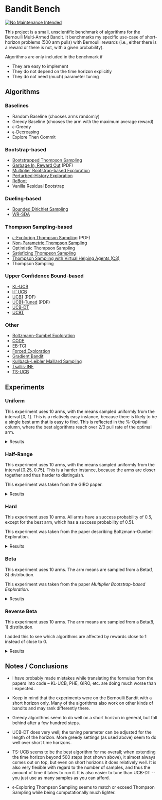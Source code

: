 # Bandit Bench

[![No Maintenance Intended](http://unmaintained.tech/badge.svg)](http://unmaintained.tech/)

This project is a small, unscientific benchmark of algorithms for the Bernoulli
Multi-Armed Bandit. It benchmarks my specific use-case of short-horizon problems
(500 arm pulls) with Bernoulli rewards (i.e., either there is a reward or there
is not, with a given probability).

Algorithms are only included in the benchmark if

- They are easy to implement
- They do not depend on the time horizon explicitly
- They do not need (much) parameter tuning

## Algorithms

### Baselines

- Random Baseline (chooses arms randomly)
- Greedy Baseline (chooses the arm with the maximum average reward)
- ϵ-Greedy
- ϵ-Decreasing
- Explore Then Commit

### Bootstrap-based

- [Bootstrapped Thompson Sampling](https://arxiv.org/abs/1410.4009)
- [Garbage In, Reward Out](http://proceedings.mlr.press/v97/kveton19a/kveton19a.pdf) (PDF)
- [Multiplier Bootstrap-based Exploration](https://arxiv.org/abs/2302.01543)
- [Perturbed-History Exploration](https://arxiv.org/abs/1902.10089)
- [ReBoot](https://arxiv.org/abs/2002.08436)
- Vanilla Residual Bootstrap

### Dueling-based

- [Bounded Dirichlet Sampling](https://arxiv.org/abs/2111.09724)
- [WR-SDA](https://arxiv.org/abs/2010.14323)

### Thompson Sampling-based

- [ϵ-Exploring Thompson Sampling](https://proceedings.mlr.press/v202/jin23b/jin23b.pdf) (PDF)
- [Non-Parametric Thompson Sampling](https://proceedings.mlr.press/v117/riou20a.html)
- Optimistic Thompson Sampling
- [Satisficing Thompson Sampling](https://arxiv.org/abs/1704.09028)
- [Thompson Sampling with Virtual Helping Agents (C3)](https://arxiv.org/abs/2209.08197)
- Thompson Sampling

### Upper Confidence Bound-based

- [KL-UCB](https://arxiv.org/abs/1102.2490)
- [lil' UCB](https://arxiv.org/abs/1312.7308)
- [UCB1](https://homes.di.unimi.it/~cesabian/Pubblicazioni/ml-02.pdf) (PDF)
- [UCB1-Tuned](https://homes.di.unimi.it/~cesabian/Pubblicazioni/ml-02.pdf) (PDF)
- [UCB-DT](https://arxiv.org/abs/2110.02690)
- [UCBT](https://arxiv.org/abs/2102.05263)

### Other

- [Boltzmann-Gumbel Exploration](https://arxiv.org/abs/1705.10257)
- [CODE](https://arxiv.org/abs/2310.14751)
- [EB-TCI](https://arxiv.org/abs/2206.05979)
- [Forced Exploration](https://arxiv.org/abs/2312.07285)
- [Gradient Bandit](https://arxiv.org/abs/2402.17235)
- [Kullback-Leibler Maillard Sampling](https://arxiv.org/abs/2304.14989)
- [Tsallis-INF](https://arxiv.org/abs/1807.07623)
- [TS-UCB](https://arxiv.org/abs/2006.06372)

## Experiments

### Uniform

This experiment uses 10 arms, with the means sampled uniformly from the interval
[0, 1]. This is a relatively easy instance, because there is likely to be a
single best arm that is easy to find. This is reflected in the %-Optimal column,
where the best algorithms reach over 2/3 pull rate of the optimal arm.

<details>
<summary>Results</summary>

<!-- `> cat uniform.md` -->
<!-- BEGIN mdsh -->
| Algorithm                                                   | %-Optimal | Regret (Mean) | Regret (Median Absolute Deviation) |  Time  |
| ----------------------------------------------------------- | --------: | ------------: | ---------------------------------: | :----: |
| Bootstrapped Thompson Sampling (J=500)                      |     81.55 |       12.3112 |                             1.6871 | 4.25s  |
| Bootstrapped Thompson Sampling (J=1000)                     |     81.44 |       12.6758 |                             1.7121 | 8.28s  |
| TS-UCB (100 samples)                                        |     72.43 |       17.3936 |                             3.2966 | 72.11s |
| TS-UCB (10 samples)                                         |     72.82 |       17.8945 |                             3.6052 | 7.82s  |
| UCB-DT (γ=1.00)                                             |     70.73 |       18.2706 |                             2.5295 | 2.40s  |
| UCB-DT (γ=0.90)                                             |     73.02 |       18.3178 |                             2.4600 | 2.58s  |
| UCB-DT (γ=0.95)                                             |     72.98 |       18.3323 |                             2.4505 | 2.50s  |
| UCB-DT (γ=0.75)                                             |     72.98 |       18.3605 |                             2.4852 | 2.45s  |
| CODE (δ=0.990)                                              |     68.91 |       18.9329 |                             2.9569 | 1.34s  |
| Greedy                                                      |     67.48 |       19.7483 |                             2.4973 | 0.07s  |
| TS-UCB (1 samples)                                          |     72.33 |       19.9778 |                             5.3765 | 0.92s  |
| ϵ-Decreasing (ϵ=0.990)                                      |     66.35 |       20.7765 |                             2.7735 | 0.14s  |
| Thompson Sampling with Virtual Helping Agents (Combiner C3) |     63.36 |       21.1298 |                             6.2710 | 24.55s |
| ϵ-Greedy (ϵ=0.010)                                          |     66.18 |       21.1769 |                             2.8588 | 0.09s  |
| ϵ-Decreasing (ϵ=0.900)                                      |     66.48 |       21.2824 |                             2.8492 | 0.15s  |
| ϵ-Greedy (ϵ=0.020)                                          |     65.99 |       22.7752 |                             3.1672 | 0.11s  |
| ϵ-Decreasing (ϵ=0.700)                                      |     66.55 |       23.6847 |                             3.3687 | 0.16s  |
| WR-SDA                                                      |     67.66 |       23.8199 |                             5.0460 | 1.56s  |
| Optimistic Thompson Sampling                                |     69.69 |       25.4924 |                             7.1978 | 0.89s  |
| ϵ-Greedy (ϵ=0.050)                                          |     65.45 |       27.3929 |                             4.0210 | 0.12s  |
| ϵ-Exploring Thompson Sampling                               |     64.31 |       27.5471 |                             8.9868 | 0.13s  |
| UCBT                                                        |     65.40 |       28.7984 |                             4.0759 | 0.10s  |
| Thompson Sampling                                           |     67.00 |       28.9445 |                             7.1632 | 0.68s  |
| Satisficing Thompson Sampling (ϵ=0.005)                     |     66.88 |       29.0225 |                             7.0900 | 0.83s  |
| Satisficing Thompson Sampling (ϵ=0.010)                     |     66.49 |       29.3398 |                             6.9895 | 0.95s  |
| KL-UCB                                                      |     67.57 |       29.6845 |                             7.4867 | 7.49s  |
| ReBoot (r=0.25)                                             |     61.92 |       30.3897 |                             5.2935 | 0.19s  |
| CODE (δ=0.900)                                              |     54.94 |       30.6423 |                             6.5536 | 1.57s  |
| ϵ-Decreasing (ϵ=0.500)                                      |     65.55 |       31.3306 |                             4.6232 | 0.16s  |
| UCB1-Tuned                                                  |     62.81 |       31.7769 |                             3.6345 | 0.23s  |
| Bootstrapped Thompson Sampling (J=100)                      |     51.85 |       32.8060 |                            13.5494 | 1.04s  |
| Vanilla Residual Bootstrap (init=0)                         |     60.73 |       33.1690 |                             5.4193 | 0.16s  |
| Non-Parametric Thompson Sampling                            |     64.59 |       33.8504 |                             7.0679 | 4.33s  |
| ReBoot (r=0.50)                                             |     59.20 |       34.1884 |                             5.8990 | 0.26s  |
| Bounded Dirichlet Sampling                                  |     64.70 |       34.2376 |                             7.1518 | 2.32s  |
| Satisficing Thompson Sampling (ϵ=0.050)                     |     58.20 |       34.9791 |                             6.9401 | 0.99s  |
| ϵ-Greedy (ϵ=0.100)                                          |     63.98 |       35.8380 |                             5.3322 | 0.12s  |
| Multiplier Bootstrap-based Exploration                      |     61.60 |       36.1880 |                             4.1319 | 5.63s  |
| Kullback-Leibler Maillard Sampling                          |     60.53 |       37.5467 |                             8.4138 | 0.51s  |
| Perturbed-History Exploration (a=1.1)                       |     57.78 |       37.8970 |                             5.6488 | 0.73s  |
| Garbage In, Reward Out (a=0.10)                             |     58.49 |       38.7874 |                             5.2714 | 0.86s  |
| Bootstrapped Thompson Sampling (J=10)                       |     45.02 |       39.1305 |                            19.4246 | 0.38s  |
| Vanilla Residual Bootstrap (init=1)                         |     60.28 |       40.6878 |                             4.7500 | 0.20s  |
| Satisficing Thompson Sampling (ϵ=0.100)                     |     44.92 |       44.1840 |                            10.6738 | 0.98s  |
| lil' UCB (δ=0.100)                                          |     52.87 |       44.9486 |                             5.5879 | 0.29s  |
| Tsallis-INF                                                 |     55.26 |       46.5441 |                             5.8549 | 0.99s  |
| Forced Exploration                                          |     63.74 |       46.7869 |                             6.0952 | 0.06s  |
| ReBoot (r=0.90)                                             |     52.97 |       47.4265 |                             6.6595 | 0.28s  |
| Garbage In, Reward Out (a=0.33)                             |     52.54 |       49.4032 |                             5.5249 | 1.07s  |
| Vanilla Residual Bootstrap (init=5)                         |     56.46 |       50.8622 |                             6.0489 | 0.22s  |
| ReBoot (r=1.00)                                             |     50.62 |       52.0364 |                             6.7317 | 0.26s  |
| EB-TCI                                                      |     42.95 |       56.0202 |                            16.1098 | 0.30s  |
| ETC (m=10)                                                  |     47.32 |       56.6956 |                            11.0554 | 0.14s  |
| Perturbed-History Exploration (a=2.1)                       |     48.19 |       56.7164 |                             6.0494 | 0.89s  |
| lil' UCB (δ=0.010)                                          |     44.60 |       62.4201 |                             6.5913 | 0.30s  |
| Garbage In, Reward Out (a=1.00)                             |     43.69 |       66.7268 |                             7.0150 | 1.09s  |
| Boltzmann-Gumbel Exploration                                |     44.52 |       69.1820 |                             6.7076 | 0.42s  |
| ReBoot (r=1.50)                                             |     41.00 |       72.4983 |                             8.1316 | 0.25s  |
| lil' UCB (δ=0.001)                                          |     39.59 |       74.2236 |                             8.0274 | 0.26s  |
| ETC (m=5)                                                   |     27.93 |       78.7963 |                            24.1796 | 0.14s  |
| ReBoot (r=1.70)                                             |     37.90 |       79.8938 |                             9.0403 | 0.23s  |
| ϵ-Decreasing (ϵ=0.200)                                      |     50.82 |       81.7548 |                            11.1762 | 0.12s  |
| ETC (m=20)                                                  |     49.52 |       85.1694 |                            11.9964 | 0.15s  |
| UCB1                                                        |     34.84 |       87.3965 |                            10.1205 | 0.15s  |
| ReBoot (r=2.10)                                             |     32.69 |       93.3431 |                            10.7795 | 0.25s  |
| ETC (m=3)                                                   |     22.30 |       98.5252 |                            27.0722 | 0.14s  |
| ETC (m=25)                                                  |     41.95 |      105.2629 |                            14.8396 | 0.15s  |
| ETC (m=2)                                                   |     20.21 |      110.5641 |                            26.8868 | 0.12s  |
| Gradient Bandit                                             |     30.56 |      111.1047 |                            17.4381 | 0.37s  |
| Gradient Bandit (with baseline)                             |     31.78 |      114.0673 |                            11.6366 | 0.42s  |
| ϵ-Decreasing (ϵ=0.100)                                      |     35.59 |      127.2145 |                            17.7947 | 0.08s  |
| CODE (δ=0.050)                                              |     10.94 |      187.9726 |                            24.8420 | 2.82s  |
| Random                                                      |      9.99 |      205.0580 |                            30.3100 | 0.02s  |
<!-- END mdsh -->

</details>

### Half-Range

This experiment uses 10 arms, with the means sampled uniformly from the interval
\[0.25, 0.75\]. This is a harder instance, because the arms are closer together
and thus harder to distinguish.

This experiment was taken from the GIRO paper.

<details>
<summary>Results</summary>

<!-- `> cat half_range.md` -->
<!-- BEGIN mdsh -->
| Algorithm                                                   | %-Optimal | Regret (Mean) | Regret (Median Absolute Deviation) |  Time  |
| ----------------------------------------------------------- | --------: | ------------: | ---------------------------------: | :----: |
| Bootstrapped Thompson Sampling (J=500)                      |     60.67 |       20.0135 |                            10.8059 | 4.46s  |
| Bootstrapped Thompson Sampling (J=1000)                     |     60.81 |       20.0744 |                            10.7234 | 8.74s  |
| UCB-DT (γ=0.90)                                             |     44.11 |       25.7379 |                             7.1522 | 2.55s  |
| UCB-DT (γ=0.95)                                             |     44.07 |       25.7444 |                             7.1627 | 2.56s  |
| UCB-DT (γ=0.75)                                             |     44.20 |       25.7518 |                             7.1508 | 2.53s  |
| Thompson Sampling with Virtual Helping Agents (Combiner C3) |     44.83 |       26.7704 |                             8.7872 | 12.11s |
| TS-UCB (100 samples)                                        |     44.82 |       27.4503 |                             6.6286 | 73.97s |
| Bootstrapped Thompson Sampling (J=100)                      |     44.19 |       27.5108 |                            13.3325 | 1.02s  |
| CODE (δ=0.990)                                              |     39.41 |       27.7728 |                            10.1499 | 1.53s  |
| Greedy                                                      |     39.00 |       28.0151 |                             9.7636 | 0.08s  |
| UCB-DT (γ=1.00)                                             |     39.38 |       28.0689 |                             9.7290 | 2.60s  |
| TS-UCB (10 samples)                                         |     45.12 |       28.1356 |                             5.9972 | 7.49s  |
| ϵ-Decreasing (ϵ=0.990)                                      |     38.24 |       28.1487 |                             9.6145 | 0.15s  |
| ϵ-Decreasing (ϵ=0.900)                                      |     38.32 |       28.3069 |                             9.4761 | 0.15s  |
| ϵ-Decreasing (ϵ=0.700)                                      |     39.35 |       28.3077 |                             8.7988 | 0.14s  |
| ϵ-Greedy (ϵ=0.010)                                          |     38.03 |       28.4793 |                             9.7905 | 0.09s  |
| Bootstrapped Thompson Sampling (J=10)                       |     41.24 |       28.6171 |                            14.3000 | 0.35s  |
| ϵ-Greedy (ϵ=0.020)                                          |     38.36 |       28.6900 |                             9.4808 | 0.13s  |
| ϵ-Greedy (ϵ=0.050)                                          |     39.46 |       29.3486 |                             8.7084 | 0.13s  |
| ϵ-Decreasing (ϵ=0.500)                                      |     40.91 |       29.4333 |                             7.5048 | 0.14s  |
| ϵ-Exploring Thompson Sampling                               |     41.08 |       30.8109 |                             9.0357 | 0.14s  |
| ϵ-Greedy (ϵ=0.100)                                          |     40.16 |       31.5381 |                             7.6639 | 0.12s  |
| TS-UCB (1 samples)                                          |     42.37 |       31.7007 |                             6.1702 | 0.89s  |
| UCBT                                                        |     41.92 |       32.0754 |                             5.3843 | 0.10s  |
| Forced Exploration                                          |     42.52 |       33.2202 |                             5.6321 | 0.08s  |
| WR-SDA                                                      |     38.17 |       34.3574 |                             7.8687 | 2.60s  |
| CODE (δ=0.900)                                              |     35.87 |       35.7202 |                            11.4984 | 1.90s  |
| UCB1-Tuned                                                  |     39.23 |       36.0362 |                             5.7070 | 0.25s  |
| ReBoot (r=0.25)                                             |     36.27 |       36.8780 |                             8.0532 | 0.19s  |
| Vanilla Residual Bootstrap (init=0)                         |     35.53 |       38.0238 |                             7.8845 | 0.18s  |
| Optimistic Thompson Sampling                                |     37.57 |       38.4989 |                             7.1213 | 0.89s  |
| Multiplier Bootstrap-based Exploration                      |     36.71 |       38.8681 |                             6.9205 | 5.77s  |
| ReBoot (r=0.50)                                             |     34.58 |       39.6438 |                             8.1733 | 0.26s  |
| ETC (m=10)                                                  |     33.45 |       40.0881 |                            11.7950 | 0.14s  |
| Thompson Sampling                                           |     35.68 |       40.6934 |                             7.4756 | 0.65s  |
| Satisficing Thompson Sampling (ϵ=0.005)                     |     35.61 |       40.7462 |                             7.4738 | 0.79s  |
| Satisficing Thompson Sampling (ϵ=0.010)                     |     35.54 |       40.8342 |                             7.6058 | 0.82s  |
| Garbage In, Reward Out (a=0.10)                             |     34.26 |       42.3026 |                             7.5669 | 1.12s  |
| Perturbed-History Exploration (a=1.1)                       |     34.15 |       42.4480 |                             7.6337 | 0.80s  |
| KL-UCB                                                      |     35.23 |       42.8489 |                             6.2867 | 8.07s  |
| EB-TCI                                                      |     30.68 |       43.1680 |                             8.8295 | 0.36s  |
| Satisficing Thompson Sampling (ϵ=0.050)                     |     33.15 |       43.2663 |                             8.0491 | 0.92s  |
| Non-Parametric Thompson Sampling                            |     33.66 |       43.8953 |                             7.4578 | 4.34s  |
| Vanilla Residual Bootstrap (init=1)                         |     33.49 |       43.9511 |                             7.4165 | 0.23s  |
| Bounded Dirichlet Sampling                                  |     33.37 |       44.9539 |                             7.9732 | 2.59s  |
| Tsallis-INF                                                 |     33.02 |       45.9683 |                             8.4113 | 1.02s  |
| lil' UCB (δ=0.100)                                          |     32.27 |       46.6215 |                             6.6925 | 0.30s  |
| Kullback-Leibler Maillard Sampling                          |     30.15 |       48.1212 |                             8.2677 | 0.57s  |
| Satisficing Thompson Sampling (ϵ=0.100)                     |     27.97 |       48.1233 |                            10.0095 | 1.10s  |
| Garbage In, Reward Out (a=0.33)                             |     30.57 |       48.3822 |                             7.9763 | 1.34s  |
| ReBoot (r=0.90)                                             |     29.75 |       48.7258 |                             8.4139 | 0.29s  |
| ϵ-Decreasing (ϵ=0.200)                                      |     33.79 |       49.1413 |                             7.5396 | 0.12s  |
| ETC (m=5)                                                   |     21.32 |       50.0278 |                            17.6885 | 0.14s  |
| ETC (m=20)                                                  |     31.24 |       51.1732 |                             8.6350 | 0.14s  |
| ReBoot (r=1.00)                                             |     28.27 |       51.2697 |                             8.5685 | 0.26s  |
| Perturbed-History Exploration (a=2.1)                       |     28.34 |       52.5133 |                             8.3130 | 1.18s  |
| Vanilla Residual Bootstrap (init=5)                         |     28.72 |       53.5870 |                             8.3547 | 0.24s  |
| ETC (m=25)                                                  |     32.18 |       56.3820 |                             8.2546 | 0.14s  |
| lil' UCB (δ=0.010)                                          |     26.26 |       57.2169 |                             8.1942 | 0.29s  |
| Garbage In, Reward Out (a=1.00)                             |     25.46 |       58.0798 |                             8.9055 | 1.18s  |
| Boltzmann-Gumbel Exploration                                |     25.93 |       58.3994 |                             8.7698 | 0.31s  |
| ReBoot (r=1.50)                                             |     23.11 |       61.4855 |                             9.5988 | 0.25s  |
| lil' UCB (δ=0.001)                                          |     23.15 |       63.1709 |                             9.1364 | 0.26s  |
| ReBoot (r=1.70)                                             |     21.59 |       64.8451 |                            10.1444 | 0.24s  |
| UCB1                                                        |     20.65 |       68.4993 |                            10.1090 | 0.16s  |
| ϵ-Decreasing (ϵ=0.100)                                      |     24.60 |       68.8686 |                             9.8576 | 0.09s  |
| ETC (m=3)                                                   |     15.41 |       69.9994 |                            18.3348 | 0.14s  |
| ReBoot (r=2.10)                                             |     19.33 |       70.1924 |                            10.6578 | 0.24s  |
| Gradient Bandit                                             |     19.16 |       75.6775 |                            12.1688 | 0.42s  |
| Gradient Bandit (with baseline)                             |     18.70 |       77.4743 |                            10.5750 | 0.48s  |
| ETC (m=2)                                                   |     15.27 |       80.4676 |                            18.0151 | 0.11s  |
| CODE (δ=0.050)                                              |     10.00 |      102.0185 |                            14.8649 | 2.97s  |
| Random                                                      |      9.99 |      102.5290 |                            15.1550 | 0.02s  |
<!-- END mdsh -->

</details>

### Hard

This experiment uses 10 arms. All arms have a success probability of 0.5, except
for the best arm, which has a success probability of 0.51.

This experiment was taken from the paper describing Boltzmann-Gumbel Exploration.

<details>
<summary>Results</summary>

<!-- `> cat hard.md` -->
<!-- BEGIN mdsh -->
| Algorithm                                                   | %-Optimal | Regret (Mean) | Regret (Median Absolute Deviation) |  Time  |
| ----------------------------------------------------------- | --------: | ------------: | ---------------------------------: | :----: |
| ϵ-Decreasing (ϵ=0.990)                                      |     16.90 |        4.1552 |                             0.1000 | 0.16s  |
| ϵ-Decreasing (ϵ=0.900)                                      |     16.80 |        4.1598 |                             0.1000 | 0.16s  |
| ϵ-Greedy (ϵ=0.010)                                          |     16.64 |        4.1682 |                             0.1000 | 0.12s  |
| Greedy                                                      |     16.60 |        4.1700 |                             0.0100 | 0.07s  |
| ϵ-Decreasing (ϵ=0.700)                                      |     16.29 |        4.1854 |                             0.1000 | 0.16s  |
| ϵ-Greedy (ϵ=0.020)                                          |     16.25 |        4.1873 |                             0.1000 | 0.14s  |
| ϵ-Greedy (ϵ=0.050)                                          |     15.11 |        4.2447 |                             0.0900 | 0.15s  |
| ϵ-Decreasing (ϵ=0.500)                                      |     14.77 |        4.2614 |                             0.0800 | 0.16s  |
| ϵ-Decreasing (ϵ=0.200)                                      |     14.05 |        4.2973 |                             0.1600 | 0.14s  |
| ϵ-Greedy (ϵ=0.100)                                          |     13.97 |        4.3014 |                             0.0800 | 0.15s  |
| ϵ-Exploring Thompson Sampling                               |     13.52 |        4.3242 |                             0.1100 | 0.14s  |
| Forced Exploration                                          |     13.38 |        4.3312 |                             0.1000 | 0.07s  |
| UCB-DT (γ=0.90)                                             |     13.15 |        4.3424 |                             0.0100 | 2.50s  |
| UCB-DT (γ=0.95)                                             |     13.15 |        4.3424 |                             0.0100 | 2.46s  |
| UCB-DT (γ=1.00)                                             |     13.07 |        4.3464 |                             0.0200 | 2.47s  |
| UCB-DT (γ=0.75)                                             |     12.93 |        4.3535 |                             0.0100 | 2.47s  |
| UCBT                                                        |     12.17 |        4.3916 |                             0.4200 | 0.10s  |
| TS-UCB (100 samples)                                        |     12.06 |        4.3970 |                             0.2500 | 71.79s |
| ϵ-Decreasing (ϵ=0.100)                                      |     11.91 |        4.4043 |                             0.1500 | 0.09s  |
| Bootstrapped Thompson Sampling (J=10)                       |     11.79 |        4.4106 |                             0.1600 | 0.38s  |
| Bootstrapped Thompson Sampling (J=1000)                     |     11.63 |        4.4187 |                             0.3200 | 8.26s  |
| Bootstrapped Thompson Sampling (J=100)                      |     11.61 |        4.4196 |                             0.2900 | 1.04s  |
| Bootstrapped Thompson Sampling (J=500)                      |     11.61 |        4.4196 |                             0.3100 | 4.29s  |
| TS-UCB (10 samples)                                         |     11.59 |        4.4206 |                             0.4200 | 7.80s  |
| EB-TCI                                                      |     11.50 |        4.4250 |                             0.4400 | 0.32s  |
| Thompson Sampling with Virtual Helping Agents (Combiner C3) |     11.48 |        4.4258 |                             0.4000 | 4.55s  |
| WR-SDA                                                      |     11.44 |        4.4278 |                             0.3200 | 1.74s  |
| CODE (δ=0.900)                                              |     11.39 |        4.4305 |                             0.4900 | 2.37s  |
| Vanilla Residual Bootstrap (init=0)                         |     11.36 |        4.4320 |                             0.3500 | 0.17s  |
| ReBoot (r=0.25)                                             |     11.32 |        4.4341 |                             0.3500 | 0.19s  |
| ReBoot (r=0.50)                                             |     11.27 |        4.4363 |                             0.3800 | 0.24s  |
| TS-UCB (1 samples)                                          |     11.27 |        4.4367 |                             0.4600 | 0.99s  |
| Optimistic Thompson Sampling                                |     11.26 |        4.4371 |                             0.4400 | 0.86s  |
| Tsallis-INF                                                 |     11.25 |        4.4377 |                             0.2900 | 1.00s  |
| Non-Parametric Thompson Sampling                            |     11.22 |        4.4391 |                             0.4100 | 4.27s  |
| Vanilla Residual Bootstrap (init=1)                         |     11.21 |        4.4393 |                             0.4200 | 0.21s  |
| CODE (δ=0.990)                                              |     11.21 |        4.4397 |                             0.1200 | 1.62s  |
| Thompson Sampling                                           |     11.21 |        4.4397 |                             0.4300 | 0.60s  |
| Satisficing Thompson Sampling (ϵ=0.005)                     |     11.20 |        4.4398 |                             0.4400 | 0.79s  |
| Satisficing Thompson Sampling (ϵ=0.010)                     |     11.20 |        4.4401 |                             0.4400 | 0.85s  |
| Perturbed-History Exploration (a=1.1)                       |     11.20 |        4.4402 |                             0.4300 | 0.85s  |
| Multiplier Bootstrap-based Exploration                      |     11.19 |        4.4406 |                             0.4400 | 5.70s  |
| Satisficing Thompson Sampling (ϵ=0.050)                     |     11.15 |        4.4426 |                             0.4100 | 0.91s  |
| Garbage In, Reward Out (a=0.10)                             |     11.12 |        4.4441 |                             0.3400 | 1.11s  |
| Garbage In, Reward Out (a=0.33)                             |     11.09 |        4.4455 |                             0.3800 | 1.23s  |
| KL-UCB                                                      |     11.06 |        4.4468 |                             0.3000 | 7.91s  |
| ReBoot (r=0.90)                                             |     11.03 |        4.4485 |                             0.3700 | 0.24s  |
| Perturbed-History Exploration (a=2.1)                       |     10.95 |        4.4524 |                             0.3300 | 0.97s  |
| Kullback-Leibler Maillard Sampling                          |     10.94 |        4.4530 |                             0.3300 | 0.56s  |
| ReBoot (r=1.00)                                             |     10.93 |        4.4537 |                             0.3300 | 0.24s  |
| lil' UCB (δ=0.100)                                          |     10.92 |        4.4539 |                             0.2800 | 0.28s  |
| Vanilla Residual Bootstrap (init=5)                         |     10.92 |        4.4540 |                             0.2800 | 0.22s  |
| Bounded Dirichlet Sampling                                  |     10.91 |        4.4545 |                             0.2900 | 2.45s  |
| UCB1-Tuned                                                  |     10.82 |        4.4591 |                             0.4600 | 0.25s  |
| Satisficing Thompson Sampling (ϵ=0.100)                     |     10.78 |        4.4612 |                             0.3100 | 0.94s  |
| lil' UCB (δ=0.010)                                          |     10.75 |        4.4625 |                             0.2500 | 0.28s  |
| Boltzmann-Gumbel Exploration                                |     10.73 |        4.4636 |                             0.2600 | 0.34s  |
| Garbage In, Reward Out (a=1.00)                             |     10.71 |        4.4646 |                             0.2600 | 1.15s  |
| lil' UCB (δ=0.001)                                          |     10.59 |        4.4707 |                             0.1700 | 0.26s  |
| ReBoot (r=1.50)                                             |     10.56 |        4.4722 |                             0.2000 | 0.25s  |
| ReBoot (r=1.70)                                             |     10.46 |        4.4771 |                             0.1700 | 0.24s  |
| ReBoot (r=2.10)                                             |     10.34 |        4.4829 |                             0.1400 | 0.25s  |
| ETC (m=25)                                                  |     10.27 |        4.4863 |                             0.0000 | 0.17s  |
| UCB1                                                        |     10.26 |        4.4872 |                             0.1300 | 0.14s  |
| Gradient Bandit (with baseline)                             |     10.23 |        4.4885 |                             0.1100 | 0.40s  |
| Gradient Bandit                                             |     10.18 |        4.4912 |                             0.1300 | 0.39s  |
| ETC (m=5)                                                   |     10.11 |        4.4943 |                             0.0000 | 0.14s  |
| ETC (m=20)                                                  |     10.11 |        4.4946 |                             0.0000 | 0.15s  |
| ETC (m=2)                                                   |     10.04 |        4.4982 |                             0.4300 | 0.10s  |
| ETC (m=3)                                                   |     10.04 |        4.4982 |                             0.4300 | 0.15s  |
| CODE (δ=0.050)                                              |     10.00 |        4.5000 |                             0.0000 | 2.96s  |
| Random                                                      |      9.98 |        4.5008 |                             0.0400 | 0.02s  |
| ETC (m=10)                                                  |      9.94 |        4.5030 |                             0.0000 | 0.15s  |
<!-- END mdsh -->

</details>

### Beta

This experiment uses 10 arms. The arm means are sampled from a Beta(1, 8) distribution.

This experiment was taken from the paper *Multiplier Bootstrap-based Exploration*.

<details>
<summary>Results</summary>

<!-- `> cat beta.md` -->
<!-- BEGIN mdsh -->
| Algorithm                                                   | %-Optimal | Regret (Mean) | Regret (Median Absolute Deviation) |  Time  |
| ----------------------------------------------------------- | --------: | ------------: | ---------------------------------: | :----: |
| UCB-DT (γ=0.75)                                             |     55.00 |       22.7051 |                             6.0302 | 2.30s  |
| UCB-DT (γ=0.95)                                             |     54.67 |       22.8374 |                             6.0357 | 2.33s  |
| UCB-DT (γ=0.90)                                             |     54.53 |       22.8662 |                             6.0630 | 2.32s  |
| UCB-DT (γ=1.00)                                             |     53.44 |       22.9767 |                             7.3694 | 2.27s  |
| Thompson Sampling with Virtual Helping Agents (Combiner C3) |     56.91 |       23.2902 |                             7.1493 | 17.38s |
| CODE (δ=0.990)                                              |     51.11 |       23.5974 |                             9.3932 | 1.98s  |
| ReBoot (r=0.25)                                             |     52.94 |       24.7856 |                             8.6439 | 0.19s  |
| TS-UCB (100 samples)                                        |     56.22 |       25.1803 |                             4.4686 | 75.59s |
| TS-UCB (10 samples)                                         |     54.99 |       26.7638 |                             4.4845 | 7.49s  |
| UCBT                                                        |     47.49 |       28.8558 |                             8.0049 | 0.08s  |
| ReBoot (r=0.50)                                             |     51.72 |       29.2332 |                             6.5279 | 0.24s  |
| TS-UCB (1 samples)                                          |     52.72 |       29.8278 |                             5.0504 | 0.95s  |
| ϵ-Decreasing (ϵ=0.500)                                      |     45.66 |       30.9426 |                            10.3885 | 0.19s  |
| Bootstrapped Thompson Sampling (J=10)                       |     50.33 |       31.3906 |                             6.7436 | 0.36s  |
| Forced Exploration                                          |     49.27 |       31.6725 |                             8.8808 | 0.08s  |
| Multiplier Bootstrap-based Exploration                      |     49.58 |       32.6088 |                             6.2663 | 5.84s  |
| ϵ-Decreasing (ϵ=0.700)                                      |     42.88 |       32.7340 |                            12.0469 | 0.19s  |
| ϵ-Greedy (ϵ=0.100)                                          |     44.10 |       33.2831 |                            11.8153 | 0.12s  |
| ϵ-Exploring Thompson Sampling                               |     44.70 |       33.6912 |                            12.4300 | 0.15s  |
| ϵ-Greedy (ϵ=0.050)                                          |     42.23 |       33.7998 |                            13.3609 | 0.13s  |
| UCB1-Tuned                                                  |     48.78 |       34.1720 |                             5.7265 | 0.26s  |
| Bootstrapped Thompson Sampling (J=100)                      |     47.62 |       34.9846 |                             6.5196 | 1.04s  |
| Garbage In, Reward Out (a=0.10)                             |     47.11 |       35.3159 |                             6.5716 | 0.89s  |
| ϵ-Decreasing (ϵ=0.900)                                      |     40.31 |       35.3717 |                            14.8777 | 0.18s  |
| Bootstrapped Thompson Sampling (J=500)                      |     47.24 |       35.4846 |                             6.5623 | 4.26s  |
| Bootstrapped Thompson Sampling (J=1000)                     |     47.25 |       35.5259 |                             6.5145 | 8.23s  |
| Vanilla Residual Bootstrap (init=1)                         |     47.27 |       35.6021 |                             6.3890 | 0.21s  |
| ϵ-Greedy (ϵ=0.020)                                          |     39.94 |       35.9324 |                            16.4079 | 0.13s  |
| Optimistic Thompson Sampling                                |     47.54 |       36.0169 |                             6.2395 | 0.96s  |
| ϵ-Decreasing (ϵ=0.990)                                      |     39.46 |       36.2891 |                            16.3213 | 0.17s  |
| Vanilla Residual Bootstrap (init=0)                         |     39.97 |       36.7298 |                            15.5781 | 0.17s  |
| ETC (m=5)                                                   |     39.97 |       37.5465 |                            17.0296 | 0.17s  |
| ϵ-Greedy (ϵ=0.010)                                          |     38.41 |       37.7394 |                            18.4671 | 0.10s  |
| Satisficing Thompson Sampling (ϵ=0.005)                     |     45.53 |       38.0235 |                             6.6411 | 0.89s  |
| Thompson Sampling                                           |     45.50 |       38.0338 |                             6.6413 | 0.72s  |
| Satisficing Thompson Sampling (ϵ=0.010)                     |     45.41 |       38.1336 |                             6.6271 | 0.98s  |
| KL-UCB                                                      |     45.14 |       38.3011 |                             5.9485 | 7.59s  |
| ETC (m=10)                                                  |     40.33 |       38.9869 |                            13.6763 | 0.17s  |
| Non-Parametric Thompson Sampling                            |     44.28 |       39.6896 |                             6.8661 | 4.32s  |
| Greedy                                                      |     37.36 |       39.9645 |                            20.3130 | 0.08s  |
| CODE (δ=0.900)                                              |     40.61 |       40.2050 |                            13.2482 | 2.31s  |
| Bounded Dirichlet Sampling                                  |     44.03 |       40.2371 |                             6.7909 | 2.47s  |
| WR-SDA                                                      |     37.82 |       40.8505 |                            18.3470 | 2.81s  |
| ReBoot (r=0.90)                                             |     42.91 |       41.1146 |                             7.3175 | 0.23s  |
| Satisficing Thompson Sampling (ϵ=0.050)                     |     41.92 |       41.3247 |                             7.3104 | 1.03s  |
| Kullback-Leibler Maillard Sampling                          |     41.32 |       41.7427 |                             7.4157 | 0.51s  |
| Perturbed-History Exploration (a=1.1)                       |     41.26 |       43.0633 |                             7.6161 | 0.86s  |
| ReBoot (r=1.00)                                             |     41.01 |       43.7015 |                             7.7312 | 0.24s  |
| ϵ-Decreasing (ϵ=0.200)                                      |     41.58 |       44.0842 |                            11.9547 | 0.16s  |
| Garbage In, Reward Out (a=0.33)                             |     39.20 |       45.5334 |                             7.9039 | 1.10s  |
| ETC (m=3)                                                   |     33.51 |       45.7840 |                            28.1017 | 0.17s  |
| ETC (m=20)                                                  |     37.94 |       47.1134 |                            13.4466 | 0.18s  |
| Satisficing Thompson Sampling (ϵ=0.100)                     |     33.92 |       48.8980 |                             9.5939 | 1.00s  |
| lil' UCB (δ=0.100)                                          |     36.67 |       49.0887 |                             7.5057 | 0.28s  |
| ETC (m=25)                                                  |     37.82 |       51.7141 |                            13.9357 | 0.16s  |
| ETC (m=2)                                                   |     29.53 |       53.1694 |                            28.6333 | 0.16s  |
| ReBoot (r=1.50)                                             |     33.52 |       54.1198 |                            10.7651 | 0.26s  |
| Perturbed-History Exploration (a=2.1)                       |     33.06 |       54.2431 |                             9.6641 | 1.02s  |
| Tsallis-INF                                                 |     32.65 |       55.1568 |                            11.1605 | 1.06s  |
| Vanilla Residual Bootstrap (init=5)                         |     31.59 |       56.9543 |                            10.2200 | 0.21s  |
| ReBoot (r=1.70)                                             |     31.29 |       57.3346 |                            11.9602 | 0.26s  |
| EB-TCI                                                      |     24.85 |       58.9761 |                            22.9968 | 0.29s  |
| Garbage In, Reward Out (a=1.00)                             |     29.72 |       58.9769 |                            11.3139 | 1.20s  |
| Boltzmann-Gumbel Exploration                                |     30.21 |       59.0762 |                            11.4529 | 0.33s  |
| lil' UCB (δ=0.010)                                          |     29.49 |       59.3792 |                            11.2005 | 0.29s  |
| ϵ-Decreasing (ϵ=0.100)                                      |     30.85 |       61.5675 |                            16.7498 | 0.10s  |
| ReBoot (r=2.10)                                             |     27.81 |       62.5734 |                            14.2399 | 0.26s  |
| lil' UCB (δ=0.001)                                          |     25.59 |       65.3146 |                            14.4606 | 0.26s  |
| UCB1                                                        |     22.44 |       70.4627 |                            16.8609 | 0.16s  |
| Gradient Bandit                                             |     20.43 |       75.0125 |                            17.3070 | 0.40s  |
| Gradient Bandit (with baseline)                             |     20.06 |       75.7085 |                            17.5892 | 0.46s  |
| CODE (δ=0.050)                                              |     10.00 |       93.1468 |                            25.9588 | 2.96s  |
| Random                                                      |      9.99 |       94.2791 |                            25.9206 | 0.02s  |
<!-- END mdsh -->

</details>

### Reverse Beta

This experiment uses 10 arms. The arm means are sampled from a Beta(8, 1) distribution.

I added this to see which algorithms are affected by rewards close to 1 instead of close to 0.

<details>
<summary>Results</summary>

<!-- `> cat reverse_beta.md` -->
<!-- BEGIN mdsh -->
| Algorithm                                                   | %-Optimal | Regret (Mean) | Regret (Median Absolute Deviation) |  Time  |
| ----------------------------------------------------------- | --------: | ------------: | ---------------------------------: | :----: |
| TS-UCB (100 samples)                                        |     58.75 |        7.4409 |                             2.1934 | 70.68s |
| TS-UCB (10 samples)                                         |     57.60 |        7.9104 |                             1.8940 | 7.50s  |
| TS-UCB (1 samples)                                          |     57.57 |        8.3392 |                             1.7766 | 0.88s  |
| UCB-DT (γ=1.00)                                             |     55.22 |        8.6731 |                             1.5458 | 2.48s  |
| UCB-DT (γ=0.90)                                             |     55.32 |        8.7670 |                             1.5465 | 2.46s  |
| UCB-DT (γ=0.95)                                             |     55.25 |        8.7822 |                             1.5484 | 2.47s  |
| Greedy                                                      |     53.46 |        8.8426 |                             1.5877 | 0.08s  |
| UCB-DT (γ=0.75)                                             |     55.50 |        8.8734 |                             1.5938 | 2.43s  |
| ϵ-Decreasing (ϵ=0.990)                                      |     53.57 |        8.8897 |                             1.5610 | 0.14s  |
| ϵ-Decreasing (ϵ=0.900)                                      |     53.45 |        9.0268 |                             1.5815 | 0.14s  |
| ϵ-Greedy (ϵ=0.010)                                          |     53.34 |        9.0561 |                             1.5947 | 0.08s  |
| Optimistic Thompson Sampling                                |     55.57 |        9.3600 |                             3.3451 | 0.81s  |
| ϵ-Greedy (ϵ=0.020)                                          |     52.84 |        9.4814 |                             1.6900 | 0.12s  |
| CODE (δ=0.990)                                              |     48.81 |        9.4822 |                             1.7486 | 1.46s  |
| ϵ-Decreasing (ϵ=0.700)                                      |     52.78 |        9.6599 |                             1.7204 | 0.14s  |
| WR-SDA                                                      |     52.20 |       10.4022 |                             2.8202 | 0.93s  |
| ϵ-Greedy (ϵ=0.050)                                          |     51.57 |       10.7107 |                             1.9386 | 0.11s  |
| ϵ-Exploring Thompson Sampling                               |     44.32 |       11.1621 |                             4.2373 | 0.14s  |
| ϵ-Decreasing (ϵ=0.500)                                      |     50.84 |       11.5088 |                             2.0720 | 0.14s  |
| KL-UCB                                                      |     51.72 |       11.7591 |                             3.6041 | 6.34s  |
| Thompson Sampling                                           |     48.36 |       12.6305 |                             2.8003 | 0.61s  |
| Thompson Sampling with Virtual Helping Agents (Combiner C3) |     36.88 |       12.6832 |                             4.2582 | 13.58s |
| Satisficing Thompson Sampling (ϵ=0.005)                     |     48.28 |       12.7174 |                             2.8361 | 0.83s  |
| ϵ-Greedy (ϵ=0.100)                                          |     49.34 |       12.7974 |                             2.3308 | 0.11s  |
| Satisficing Thompson Sampling (ϵ=0.010)                     |     46.43 |       13.2106 |                             2.8578 | 0.90s  |
| Non-Parametric Thompson Sampling                            |     47.42 |       13.7743 |                             4.3390 | 4.33s  |
| Forced Exploration                                          |     48.03 |       14.2409 |                             2.5482 | 0.08s  |
| Bounded Dirichlet Sampling                                  |     45.50 |       14.7444 |                             4.6974 | 2.18s  |
| Kullback-Leibler Maillard Sampling                          |     43.49 |       15.3254 |                             5.1663 | 0.46s  |
| UCBT                                                        |     32.33 |       18.1863 |                             6.0728 | 0.07s  |
| Satisficing Thompson Sampling (ϵ=0.050)                     |     27.59 |       18.2837 |                             5.3096 | 0.92s  |
| EB-TCI                                                      |     35.83 |       20.0130 |                             5.2114 | 0.28s  |
| ReBoot (r=0.25)                                             |     34.86 |       20.2055 |                             3.2261 | 0.27s  |
| Vanilla Residual Bootstrap (init=0)                         |     33.47 |       21.7507 |                             3.2564 | 0.17s  |
| ETC (m=20)                                                  |     33.55 |       22.3233 |                             4.2529 | 0.14s  |
| ETC (m=10)                                                  |     27.09 |       22.3539 |                             6.4168 | 0.14s  |
| Multiplier Bootstrap-based Exploration                      |     28.54 |       22.5267 |                             3.5576 | 6.09s  |
| ϵ-Decreasing (ϵ=0.200)                                      |     38.74 |       22.6530 |                             4.3599 | 0.12s  |
| ReBoot (r=0.50)                                             |     30.85 |       22.7688 |                             3.8323 | 0.31s  |
| UCB1-Tuned                                                  |     25.26 |       23.1257 |                             3.4924 | 0.26s  |
| Vanilla Residual Bootstrap (init=1)                         |     31.25 |       23.4112 |                             3.3759 | 0.20s  |
| Tsallis-INF                                                 |     26.49 |       23.5590 |                             4.3226 | 0.95s  |
| Vanilla Residual Bootstrap (init=5)                         |     30.55 |       24.1464 |                             3.5251 | 0.21s  |
| Garbage In, Reward Out (a=0.10)                             |     26.92 |       24.2118 |                             3.9104 | 0.87s  |
| Satisficing Thompson Sampling (ϵ=0.100)                     |     17.38 |       25.0755 |                             9.0207 | 0.92s  |
| Perturbed-History Exploration (a=1.1)                       |     24.23 |       25.1162 |                             4.2813 | 0.90s  |
| ETC (m=25)                                                  |     28.64 |       27.0247 |                             5.2417 | 0.14s  |
| CODE (δ=0.900)                                              |     16.26 |       27.7259 |                             4.4425 | 2.19s  |
| Bootstrapped Thompson Sampling (J=100)                      |     17.66 |       28.2224 |                            16.7306 | 1.02s  |
| Bootstrapped Thompson Sampling (J=500)                      |     17.69 |       28.2561 |                            16.8472 | 4.21s  |
| Garbage In, Reward Out (a=0.33)                             |     21.30 |       28.3366 |                             4.7374 | 1.16s  |
| ReBoot (r=0.90)                                             |     24.03 |       28.5844 |                             5.1178 | 0.29s  |
| lil' UCB (δ=0.100)                                          |     19.28 |       28.8759 |                             4.7214 | 0.27s  |
| Bootstrapped Thompson Sampling (J=1000)                     |     17.36 |       28.9676 |                            17.3819 | 8.38s  |
| Bootstrapped Thompson Sampling (J=10)                       |     16.96 |       30.0178 |                            18.1195 | 0.35s  |
| ReBoot (r=1.00)                                             |     22.47 |       30.1561 |                             5.4255 | 0.26s  |
| Perturbed-History Exploration (a=2.1)                       |     18.80 |       30.7373 |                             5.2197 | 1.02s  |
| lil' UCB (δ=0.010)                                          |     16.77 |       32.6000 |                             5.5344 | 0.29s  |
| ϵ-Decreasing (ϵ=0.100)                                      |     27.51 |       32.6383 |                             6.3517 | 0.07s  |
| Garbage In, Reward Out (a=1.00)                             |     17.33 |       32.8421 |                             5.6612 | 1.18s  |
| Boltzmann-Gumbel Exploration                                |     17.50 |       33.1221 |                             5.5971 | 0.32s  |
| lil' UCB (δ=0.001)                                          |     15.55 |       34.6643 |                             5.9113 | 0.25s  |
| ReBoot (r=1.50)                                             |     18.16 |       35.6912 |                             6.5617 | 0.28s  |
| UCB1                                                        |     14.58 |       36.5304 |                             6.3337 | 0.16s  |
| ReBoot (r=1.70)                                             |     17.19 |       37.2245 |                             6.9281 | 0.25s  |
| ReBoot (r=2.10)                                             |     15.84 |       39.6794 |                             7.4686 | 0.24s  |
| Gradient Bandit                                             |     13.75 |       39.9529 |                             8.1144 | 0.37s  |
| Gradient Bandit (with baseline)                             |     13.20 |       41.3526 |                             7.4311 | 0.42s  |
| ETC (m=5)                                                   |     12.36 |       41.7571 |                             9.1900 | 0.15s  |
| ETC (m=3)                                                   |     12.03 |       43.5920 |                             9.6906 | 0.15s  |
| ETC (m=2)                                                   |     11.03 |       45.2564 |                             9.3287 | 0.11s  |
| CODE (δ=0.050)                                              |     10.00 |       49.2639 |                             9.8811 | 2.76s  |
| Random                                                      |      9.97 |       49.8281 |                             9.9126 | 0.02s  |
<!-- END mdsh -->

</details>

## Notes / Conclusions

- I have probably made mistakes while translating the formulas from the papers
  into code – KL-UCB, PHE, GIRO, etc. are doing much worse than I expected.

- Keep in mind that the experiments were on the Bernoulli Bandit with a short
  horizon only. Many of the algorithms also work on other kinds of bandits and
  may rank differently there.

- Greedy algorithms seem to do well on a short horizon in general, but fall
  behind after a few hundred steps.

- UCB-DT does very well; the tuning parameter can be adjusted for the length
  of the horizon. More greedy settings (as used above) seem to do well over
  short time horizons.

- TS-UCB seems to be the best algorithm for me overall; when extending the time
  horizon beyond 500 steps (not shown above), it almost always comes out on top,
  but even on short horizons it does relatively well. It is also very flexible
  with regard to the number of samples, and thus the amount of time it takes to
  run it. It is also easier to tune than UCB-DT -- you just use as many samples
  as you can afford.

- ϵ-Exploring Thompson Sampling seems to match or exceed Thompson Sampling
  while being computationally much lighter.

